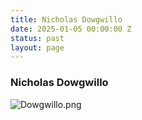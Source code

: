 ```yaml
---
title: Nicholas Dowgwillo
date: 2025-01-05 00:00:00 Z
status: past
layout: page
---
```


### Nicholas Dowgwillo

![Dowgwillo.png](/uploads/Dowgwillo.png)
